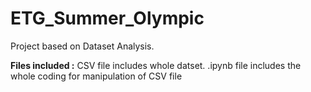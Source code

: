 # ETG_Summer_Olympic
Project based on Dataset Analysis.

**Files included :**
CSV file includes whole datset.
.ipynb file includes the whole coding for manipulation of CSV file 


